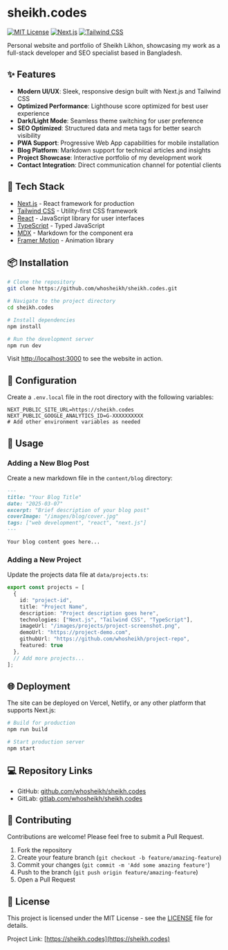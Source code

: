 # sheikh.codes

[![MIT License](https://img.shields.io/badge/License-MIT-green.svg)](LICENSE)
[![Next.js](https://img.shields.io/badge/Next.js-13+-000000?logo=next.js&logoColor=white)](https://nextjs.org/)
[![Tailwind CSS](https://img.shields.io/badge/Tailwind_CSS-3+-38B2AC?logo=tailwind-css&logoColor=white)](https://tailwindcss.com/)

Personal website and portfolio of Sheikh Likhon, showcasing my work as a full-stack developer and SEO specialist based in Bangladesh.


## ✨ Features

- **Modern UI/UX**: Sleek, responsive design built with Next.js and Tailwind CSS
- **Optimized Performance**: Lighthouse score optimized for best user experience
- **Dark/Light Mode**: Seamless theme switching for user preference
- **SEO Optimized**: Structured data and meta tags for better search visibility
- **PWA Support**: Progressive Web App capabilities for mobile installation
- **Blog Platform**: Markdown support for technical articles and insights
- **Project Showcase**: Interactive portfolio of my development work
- **Contact Integration**: Direct communication channel for potential clients

## 🚀 Tech Stack

- [Next.js](https://nextjs.org/) - React framework for production
- [Tailwind CSS](https://tailwindcss.com/) - Utility-first CSS framework
- [React](https://reactjs.org/) - JavaScript library for user interfaces
- [TypeScript](https://www.typescriptlang.org/) - Typed JavaScript
- [MDX](https://mdxjs.com/) - Markdown for the component era
- [Framer Motion](https://www.framer.com/motion/) - Animation library

## 📦 Installation

```bash
# Clone the repository
git clone https://github.com/whosheikh/sheikh.codes.git

# Navigate to the project directory
cd sheikh.codes

# Install dependencies
npm install

# Run the development server
npm run dev
```

Visit [http://localhost:3000](http://localhost:3000) to see the website in action.

## 🔧 Configuration

Create a `.env.local` file in the root directory with the following variables:

```
NEXT_PUBLIC_SITE_URL=https://sheikh.codes
NEXT_PUBLIC_GOOGLE_ANALYTICS_ID=G-XXXXXXXXXX
# Add other environment variables as needed
```

## 📝 Usage

### Adding a New Blog Post

Create a new markdown file in the `content/blog` directory:

```md
---
title: "Your Blog Title"
date: "2025-03-07"
excerpt: "Brief description of your blog post"
coverImage: "/images/blog/cover.jpg"
tags: ["web development", "react", "next.js"]
---

Your blog content goes here...
```

### Adding a New Project

Update the projects data file at `data/projects.ts`:

```typescript
export const projects = [
  {
    id: "project-id",
    title: "Project Name",
    description: "Project description goes here",
    technologies: ["Next.js", "Tailwind CSS", "TypeScript"],
    imageUrl: "/images/projects/project-screenshot.png",
    demoUrl: "https://project-demo.com",
    githubUrl: "https://github.com/whosheikh/project-repo",
    featured: true
  },
  // Add more projects...
];
```

## 🌐 Deployment

The site can be deployed on Vercel, Netlify, or any other platform that supports Next.js:

```bash
# Build for production
npm run build

# Start production server
npm start
```

## 💻 Repository Links

- GitHub: [github.com/whosheikh/sheikh.codes](https://github.com/whosheikh/sheikh.codes)
- GitLab: [gitlab.com/whosheikh/sheikh.codes](https://gitlab.com/whosheikh/sheikh.codes)

## 🤝 Contributing

Contributions are welcome! Please feel free to submit a Pull Request.

1. Fork the repository
2. Create your feature branch (`git checkout -b feature/amazing-feature`)
3. Commit your changes (`git commit -m 'Add some amazing feature'`)
4. Push to the branch (`git push origin feature/amazing-feature`)
5. Open a Pull Request

## 📄 License

This project is licensed under the MIT License - see the [LICENSE](LICENSE) file for details.


Project Link: [https://sheikh.codes](https://sheikh.codes)
